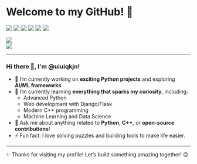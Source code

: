 # Welcome to my GitHub! 👋

![](https://img.shields.io/badge/GitHub-100000?style=for-the-badge&logo=github&logoColor=white)  ![](https://img.shields.io/badge/Python-3776AB?style=for-the-badge&logo=python&logoColor=white)  ![](https://img.shields.io/badge/C%2B%2B-00599C?style=for-the-badge&logo=c%2B%2B&logoColor=white)    ![](https://img.shields.io/badge/Flask-000000?style=for-the-badge&logo=flask&logoColor=white)   ![](https://img.shields.io/badge/Numpy-013243?style=for-the-badge&logo=numpy&logoColor=white)   ![](https://img.shields.io/badge/Pandas-150458?style=for-the-badge&logo=pandas&logoColor=white)  

![](https://github-readme-stats.vercel.app/api/top-langs/?username=uiuiqkjn&layout=compact&theme=transparent)  
 ![](https://github-readme-stats.vercel.app/api?username=uiuiqkjn&show_icons=true&theme=transparent) 


---



### Hi there 👋, I'm @uiuiqkjn!

- 🔭 I’m currently working on **exciting Python projects** and exploring **AI/ML frameworks**.  
- 🌱 I’m currently learning **everything that sparks my curiosity**, including:  
  - Advanced Python  
  - Web development with Django/Flask  
  - Modern C++ programming  
  - Machine Learning and Data Science  
- 💬 Ask me about anything related to **Python**, **C++**, or **open-source contributions**!  
- ⚡ Fun fact: I love solving puzzles and building tools to make life easier.

---

✨ Thanks for visiting my profile! Let’s build something amazing together! 😊
